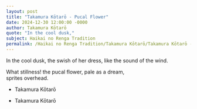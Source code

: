 ```yaml
---
layout: post
title: "Takamura Kōtarō - Pucal Flower"
date: 2024-12-30 12:00:00 -0000
author: Takamura Kōtarō
quote: "In the cool dusk,"
subject: Haikai no Renga Tradition
permalink: /Haikai no Renga Tradition/Takamura Kōtarō/Takamura Kōtarō - Pucal Flower
---
```


In the cool dusk,
the swish of her dress,
like the sound of the wind.

What stillness! the pucal flower,
pale as a dream,  
sprites overhead.

- Takamura Kōtarō

- Takamura Kōtarō
